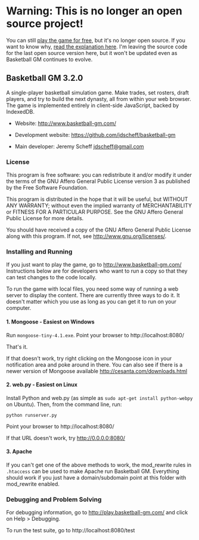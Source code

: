 # Warning: This is no longer an open source project!

You can still [play the game for free](http://www.basketball-gm.com/), but it's no longer open source. If you want to know why, [read the explanation here](http://www.reddit.com/r/BasketballGM/comments/1sarll/open_source/). I'm leaving the source code for the last open source version here, but it won't be updated even as Basketball GM continues to evolve.



## Basketball GM 3.2.0

A single-player basketball simulation game. Make trades, set rosters, draft
players, and try to build the next dynasty, all from within your web browser.
The game is implemented entirely in client-side JavaScript, backed by
IndexedDB.

* Website: http://www.basketball-gm.com/

* Development website: https://github.com/jdscheff/basketball-gm

* Main developer: Jeremy Scheff <jdscheff@gmail.com>



### License

This program is free software: you can redistribute it and/or modify it under
the terms of the GNU Affero General Public License version 3 as published by
the Free Software Foundation.

This program is distributed in the hope that it will be useful, but WITHOUT ANY
WARRANTY; without even the implied warranty of MERCHANTABILITY or FITNESS FOR A
PARTICULAR PURPOSE.  See the GNU Affero General Public License for more
details.

You should have received a copy of the GNU Affero General Public License along
with this program.  If not, see <http://www.gnu.org/licenses/>.



### Installing and Running

If you just want to play the game, go to http://www.basketball-gm.com/
Instructions below are for developers who want to run a copy so that they can
test changes to the code locally.

To run the game with local files, you need some way of running a web server to
display the content. There are currently three ways to do it. It doesn't matter
which you use as long as you can get it to run on your computer.



#### 1. Mongoose - Easiest on Windows

Run `mongoose-tiny-4.1.exe`. Point your browser to http://localhost:8080/

That's it.

If that doesn't work, try right clicking on the Mongoose icon in your
notification area and poke around in there. You can also see if there is a
newer version of Mongoose available http://cesanta.com/downloads.html 



#### 2. web.py - Easiest on Linux

Install Python and web.py (as simple as `sudo apt-get install python-webpy` on
Ubuntu). Then, from the command line, run:

    python runserver.py

Point your browser to http://localhost:8080/

If that URL doesn't work, try http://0.0.0.0:8080/



#### 3. Apache

If you can't get one of the above methods to work, the mod_rewrite rules in
`.htaccess` can be used to make Apache run Basketball GM. Everything should work
if you just have a domain/subdomain point at this folder with mod_rewrite
enabled.



### Debugging and Problem Solving

For debugging information, go to http://play.basketball-gm.com/ and click on
Help > Debugging.

To run the test suite, go to http://localhost:8080/test
